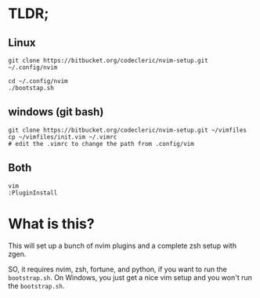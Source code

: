 # TLDR;

## Linux
    git clone https://bitbucket.org/codecleric/nvim-setup.git ~/.config/nvim
    
    cd ~/.config/nvim
    ./bootstap.sh

## windows (git bash)
    git clone https://bitbucket.org/codecleric/nvim-setup.git ~/vimfiles
    cp ~/vimfiles/init.vim ~/.vimrc
    # edit the .vimrc to change the path from .config/vim

## Both
    vim
    :PluginInstall

# What is this?

This will set up a bunch of nvim plugins and a complete zsh setup with zgen.

SO, it requires nvim, zsh, fortune, and python, if you want to run the
`bootstrap.sh`. On Windows, you just get a nice vim setup and you won't run the
`bootstrap.sh`.
